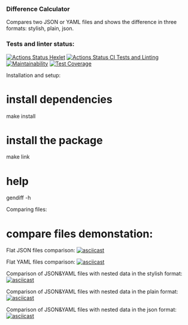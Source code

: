 ### Difference Calculator

Compares two JSON or YAML files and shows the difference in three formats: stylish, plain, json.

### Tests and linter status:
[![Actions Status Hexlet](https://github.com/VictoryPashkova/frontend-project-46/workflows/hexlet-check/badge.svg)](https://github.com/VictoryPashkova/frontend-project-46/actions)
[![Actions Status CI Tests and Linting](https://github.com/VictoryPashkova/frontend-project-46/actions/workflows/test-lint.yml/badge.svg)](https://github.com/VictoryPashkova/frontend-project-46/actions)
[![Maintainability](https://api.codeclimate.com/v1/badges/0644bc4adf22f066f99f/maintainability)](https://codeclimate.com/github/VictoryPashkova/frontend-project-46/maintainability)
[![Test Coverage](https://api.codeclimate.com/v1/badges/0644bc4adf22f066f99f/test_coverage)](https://codeclimate.com/github/VictoryPashkova/frontend-project-46/test_coverage)

Installation and setup:

# install dependencies
make install

# install the package
make link

# help
gendiff -h

Comparing files:

# compare files demonstation:

Flat JSON files comparison:
[![asciicast](https://asciinema.org/a/QFukJRwSngF4UH9NHRAiJ4Yfg.svg)](https://asciinema.org/a/QFukJRwSngF4UH9NHRAiJ4Yfg)

Flat YAML files comparison:
[![asciicast](https://asciinema.org/a/pqN8TzcnhTPLnxRajHvZqA1gJ.svg)](https://asciinema.org/a/pqN8TzcnhTPLnxRajHvZqA1gJ)

Comparison of JSON&YAML files with nested data in the stylish format:
[![asciicast](https://asciinema.org/a/SGEjCYPlyui1KplYIcu75cW5W.svg)](https://asciinema.org/a/SGEjCYPlyui1KplYIcu75cW5W)

Comparison of JSON&YAML files with nested data in the plain format:
[![asciicast](https://asciinema.org/a/YSsXSGJHV0qJCi37BagBP9bro.svg)](https://asciinema.org/a/YSsXSGJHV0qJCi37BagBP9bro)

Comparison of JSON&YAML files with nested data in the json format:
[![asciicast](https://asciinema.org/a/2MOCnBgsQKleJzh9RNtscw4ek.svg)](https://asciinema.org/a/2MOCnBgsQKleJzh9RNtscw4ek)